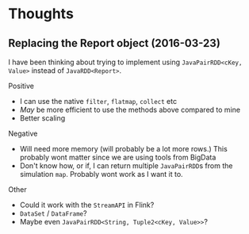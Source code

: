 # Thoughts

## Replacing the Report object (2016-03-23)

I have been thinking about trying to implement using `JavaPairRDD<cKey, Value>`
instead of `JavaRDD<Report>`.

Positive
- I can use the native `filter`, `flatmap`, `collect` etc
- *May* be more efficient to use the methods above compared to mine
- Better scaling

Negative
- Will need more memory (will probably be a lot more rows.) This probably wont matter since we are using tools from BigData
- Don't know how, or if, I can return multiple `JavaPairRDD`s from the simulation `map`. Probably wont work as I want it to.

Other
- Could it work with the `StreamAPI` in Flink?
- `DataSet` / `DataFrame`?
- Maybe even `JavaPairRDD<String, Tuple2<cKey, Value>>`?